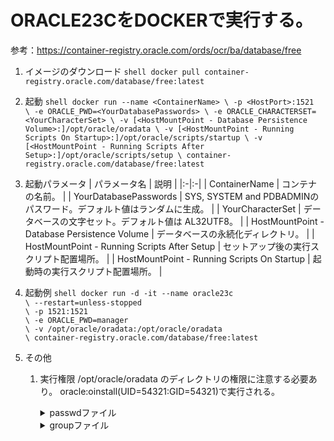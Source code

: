 <!--
title:   Docker で Oracle Database 23c Free (developer edition) を実行してみた
tags:    23c,Database,Docker,free,oracle
id:      87e06afcd4475e335dd0
private: false
-->
# ORACLE23CをDOCKERで実行する。
参考：https://container-registry.oracle.com/ords/ocr/ba/database/free

1. イメージのダウンロード
   `shell
   docker pull container-registry.oracle.com/database/free:latest
   `


2. 起動
   `shell
   docker run --name <ContainerName> \
       -p <HostPort>:1521  \
       -e ORACLE_PWD=<YourDatabasePasswords> \
       -e ORACLE_CHARACTERSET=<YourCharacterSet> \
       -v [<HostMountPoint - Database Persistence Volume>:]/opt/oracle/oradata \
       -v [<HostMountPoint - Running Scripts On Startup>:]/opt/oracle/scripts/startup \
       -v [<HostMountPoint - Running Scripts After Setup>:]/opt/oracle/scripts/setup \
          container-registry.oracle.com/database/free:latest
   `


3. 起動パラメータ
   | パラメータ名 | 説明 |
   |:-|:-|
   | ContainerName | コンテナの名前。 |
   | YourDatabasePasswords | SYS, SYSTEM and PDBADMINのパスワード。デフォルト値はランダムに生成。  |
   | YourCharacterSet | データベースの文字セット。デフォルト値は AL32UTF8。 |
   | HostMountPoint - Database Persistence Volume | データベースの永続化ディレクトリ。 |
   | HostMountPoint - Running Scripts After Setup | セットアップ後の実行スクリプト配置場所。 |
   | HostMountPoint - Running Scripts On Startup | 起動時の実行スクリプト配置場所。 |


4. 起動例
   `shell
   docker run -d -it --name oracle23c                                      \
       --restart=unless-stopped                                            \
       -p 1521:1521                                                        \
       -e ORACLE_PWD=manager                                               \
       -v /opt/oracle/oradata:/opt/oracle/oradata                          \
          container-registry.oracle.com/database/free:latest
   `



5. その他
   1. 実行権限
      /opt/oracle/oradata のディレクトリの権限に注意する必要あり。
      oracle:oinstall(UID=54321:GID=54321)で実行される。

      <details><summary>passwdファイル</summary>

      `shell
      docker exec -it  oracle23c cat /etc/passwd
      `

      `shell:/etc/passwd
      root:x:0:0:root:/root:/bin/bash
      bin:x:1:1:bin:/bin:/sbin/nologin
      daemon:x:2:2:daemon:/sbin:/sbin/nologin
      adm:x:3:4:adm:/var/adm:/sbin/nologin
      lp:x:4:7:lp:/var/spool/lpd:/sbin/nologin
      sync:x:5:0:sync:/sbin:/bin/sync
      shutdown:x:6:0:shutdown:/sbin:/sbin/shutdown
      halt:x:7:0:halt:/sbin:/sbin/halt
      mail:x:8:12:mail:/var/spool/mail:/sbin/nologin
      operator:x:11:0:operator:/root:/sbin/nologin
      games:x:12:100:games:/usr/games:/sbin/nologin
      ftp:x:14:50:FTP User:/var/ftp:/sbin/nologin
      nobody:x:65534:65534:Kernel Overflow User:/:/sbin/nologin
      tss:x:59:59:Account used for TPM access:/dev/null:/sbin/nologin
      dbus:x:81:81:System message bus:/:/sbin/nologin
      systemd-coredump:x:999:996:systemd Core Dumper:/:/sbin/nologin
      systemd-resolve:x:193:193:systemd Resolver:/:/sbin/nologin
      sshd:x:74:74:Privilege-separated SSH:/var/empty/sshd:/sbin/nologin
      rpc:x:32:32:Rpcbind Daemon:/var/lib/rpcbind:/sbin/nologin
      rpcuser:x:29:29:RPC Service User:/var/lib/nfs:/sbin/nologin
      oracle:x:54321:54321::/home/oracle:/bin/bash
      `
      </details>

      <details><summary>groupファイル</summary>

      `shell
      docker exec -it  oracle23c cat /etc/group
      `

      `shell:/etc/group
      root:x:0:
      bin:x:1:
      daemon:x:2:
      sys:x:3:
      adm:x:4:
      tty:x:5:
      disk:x:6:
      lp:x:7:
      mem:x:8:
      kmem:x:9:
      wheel:x:10:
      cdrom:x:11:
      mail:x:12:
      man:x:15:
      dialout:x:18:
      floppy:x:19:
      games:x:20:
      tape:x:33:
      video:x:39:
      ftp:x:50:
      lock:x:54:
      audio:x:63:
      users:x:100:
      nobody:x:65534:
      utmp:x:22:
      utempter:x:35:
      tss:x:59:
      ssh_keys:x:999:
      dbus:x:81:
      input:x:998:
      kvm:x:36:
      render:x:997:
      systemd-journal:x:190:
      systemd-coredump:x:996:
      systemd-resolve:x:193:
      sshd:x:74:
      rpc:x:32:
      rpcuser:x:29:
      oinstall:x:54321:oracle
      dba:x:54322:oracle
      oper:x:54323:oracle
      backupdba:x:54324:oracle
      dgdba:x:54325:oracle
      kmdba:x:54326:oracle
      racdba:x:54330:oracle
      `
      </details>